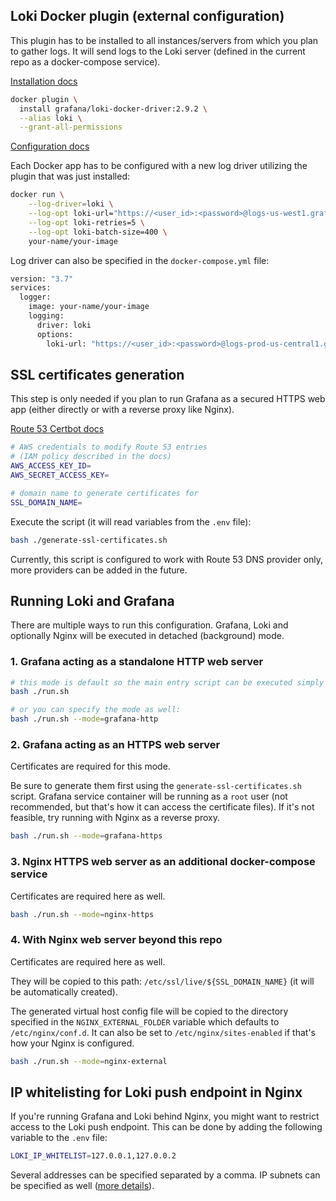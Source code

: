## Loki Docker plugin (external configuration)

This plugin has to be installed to all instances/servers from which you plan to gather
logs. It will send logs to the Loki server (defined in the current repo as a docker-compose
service).

[Installation docs](https://grafana.com/docs/loki/latest/send-data/docker-driver/)

```bash
docker plugin \
  install grafana/loki-docker-driver:2.9.2 \
  --alias loki \
  --grant-all-permissions
```

[Configuration docs](https://grafana.com/docs/loki/latest/send-data/docker-driver/configuration/)

Each Docker app has to be configured with a new log driver utilizing
the plugin that was just installed:

```bash
docker run \
    --log-driver=loki \
    --log-opt loki-url="https://<user_id>:<password>@logs-us-west1.grafana.net/loki/api/v1/push" \
    --log-opt loki-retries=5 \
    --log-opt loki-batch-size=400 \
    your-name/your-image
```

Log driver can also be specified in the `docker-compose.yml` file:

```bash
version: "3.7"
services:
  logger:
    image: your-name/your-image
    logging:
      driver: loki
      options:
        loki-url: "https://<user_id>:<password>@logs-prod-us-central1.grafana.net/loki/api/v1/push"
```

## SSL certificates generation

This step is only needed if you plan to run Grafana as a secured HTTPS web app
(either directly or with a reverse proxy like Nginx).

[Route 53 Certbot docs](https://certbot-dns-route53.readthedocs.io/en/stable/)

```bash
# AWS credentials to modify Route 53 entries
# (IAM policy described in the docs)
AWS_ACCESS_KEY_ID=
AWS_SECRET_ACCESS_KEY=

# domain name to generate certificates for
SSL_DOMAIN_NAME=
```

Execute the script (it will read variables from the `.env` file):

```bash
bash ./generate-ssl-certificates.sh
```

Currently, this script is configured to work with Route 53 DNS provider only,
more providers can be added in the future.

## Running Loki and Grafana

There are multiple ways to run this configuration.
Grafana, Loki and optionally Nginx will be executed
in detached (background) mode.

### 1. Grafana acting as a standalone HTTP web server

```bash
# this mode is default so the main entry script can be executed simply as:
bash ./run.sh

# or you can specify the mode as well:
bash ./run.sh --mode=grafana-http
```

### 2. Grafana acting as an HTTPS web server

Certificates are required for this mode.

Be sure to generate them first using the `generate-ssl-certificates.sh` script.
Grafana service container will be running as a `root` user (not recommended,
but that's how it can access the certificate files). If it's not feasible,
try running with Nginx as a reverse proxy.

```bash
bash ./run.sh --mode=grafana-https
```

### 3. Nginx HTTPS web server as an additional docker-compose service

Certificates are required here as well.

```bash
bash ./run.sh --mode=nginx-https
```

### 4. With Nginx web server beyond this repo

Certificates are required here as well.

They will be copied to this path: `/etc/ssl/live/${SSL_DOMAIN_NAME}`
(it will be automatically created).

The generated virtual host config file will be copied to the directory
specified in the `NGINX_EXTERNAL_FOLDER` variable which defaults to
`/etc/nginx/conf.d`. It can also be set to `/etc/nginx/sites-enabled` if 
that's how your Nginx is configured.

```bash
bash ./run.sh --mode=nginx-external
```

## IP whitelisting for Loki push endpoint in Nginx

If you're running Grafana and Loki behind Nginx, you might want to restrict
access to the Loki push endpoint. This can be done by adding the following
variable to the `.env` file:

```bash
LOKI_IP_WHITELIST=127.0.0.1,127.0.0.2
```

Several addresses can be specified separated by a comma. IP subnets can be
specified as well ([more details](https://nginx.org/en/docs/http/ngx_http_access_module.html#allow)).
